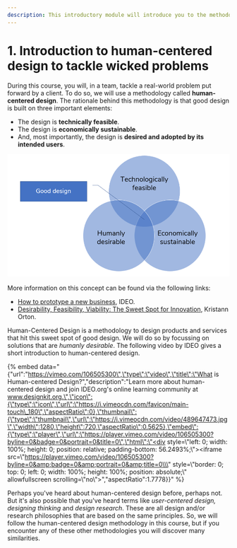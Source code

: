 ```yaml
---
description: This introductory module will introduce you to the methodology.
---
```


# 1. Introduction to human-centered design to tackle wicked problems

During this course, you will, in a team, tackle a real-world problem put forward by a client. To do so, we will use a methodology called **human-centered design**. The rationale behind this methodology is that good design is built on three important elements:

* The design is **technically feasible**.
* The design is **economically sustainable**.
* And, most importantly, the design is **desired and adopted by its intended users**.

![Good design is technologically feasible, economically sustainable, and -most importantly- desirable.](../.gitbook/assets/design-venn.PNG)

More information on this concept can be found via the following links:

* [How to prototype a new business](https://www.ideou.com/blogs/inspiration/how-to-prototype-a-new-business), IDEO.
* [Desirability, Feasibility, Viability: The Sweet Spot for Innovation](https://medium.com/innovation-sweet-spot/desirability-feasibility-viability-the-sweet-spot-for-innovation-d7946de2183c), Kristann Orton.

Human-Centered Design is a methodology to design products and services that hit this sweet spot of good design. We will do so by focussing on solutions that are _humanly desirable_. The following video by IDEO gives a short introduction to human-centered design.

{% embed data="{\"url\":\"https://vimeo.com/106505300\",\"type\":\"video\",\"title\":\"What is Human-centered Design?\",\"description\":\"Learn more about human-centered design and join IDEO.org\'s online learning community at www.designkit.org.\",\"icon\":{\"type\":\"icon\",\"url\":\"https://i.vimeocdn.com/favicon/main-touch\_180\",\"aspectRatio\":0},\"thumbnail\":{\"type\":\"thumbnail\",\"url\":\"https://i.vimeocdn.com/video/489647473.jpg\",\"width\":1280,\"height\":720,\"aspectRatio\":0.5625},\"embed\":{\"type\":\"player\",\"url\":\"https://player.vimeo.com/video/106505300?byline=0&badge=0&portrait=0&title=0\",\"html\":\"<div style=\\\"left: 0; width: 100%; height: 0; position: relative; padding-bottom: 56.2493%;\\\"><iframe src=\\\"https://player.vimeo.com/video/106505300?byline=0&amp;badge=0&amp;portrait=0&amp;title=0\\\" style=\\\"border: 0; top: 0; left: 0; width: 100%; height: 100%; position: absolute;\\\" allowfullscreen scrolling=\\\"no\\\"></iframe></div>\",\"aspectRatio\":1.7778}}" %}

Perhaps you've heard about human-centered design before, perhaps not. But it's also possible that you've heard terms like _user-centered design, designing thinking_ and _design research_. These are all design and/or research philosophies that are based on the same principles. So, we will follow the human-centered design methodology in this course, but if you encounter any of these other methodologies you will discover many similarities.

